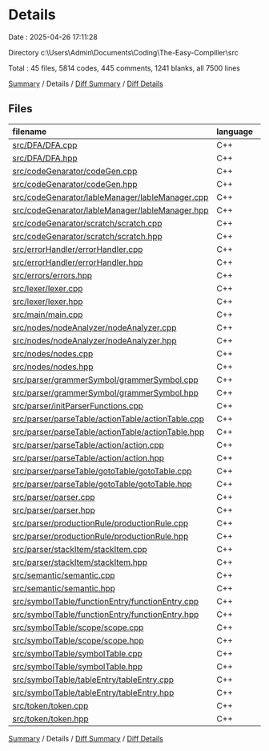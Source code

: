# Details

Date : 2025-04-26 17:11:28

Directory c:\\Users\\Admin\\Documents\\Coding\\The-Easy-Compiller\\src

Total : 45 files,  5814 codes, 445 comments, 1241 blanks, all 7500 lines

[Summary](results.md) / Details / [Diff Summary](diff.md) / [Diff Details](diff-details.md)

## Files
| filename | language | code | comment | blank | total |
| :--- | :--- | ---: | ---: | ---: | ---: |
| [src/DFA/DFA.cpp](/src/DFA/DFA.cpp) | C++ | 265 | 40 | 63 | 368 |
| [src/DFA/DFA.hpp](/src/DFA/DFA.hpp) | C++ | 41 | 0 | 8 | 49 |
| [src/codeGenarator/codeGen.cpp](/src/codeGenarator/codeGen.cpp) | C++ | 769 | 10 | 167 | 946 |
| [src/codeGenarator/codeGen.hpp](/src/codeGenarator/codeGen.hpp) | C++ | 83 | 0 | 25 | 108 |
| [src/codeGenarator/lableManager/lableManager.cpp](/src/codeGenarator/lableManager/lableManager.cpp) | C++ | 25 | 0 | 8 | 33 |
| [src/codeGenarator/lableManager/lableManager.hpp](/src/codeGenarator/lableManager/lableManager.hpp) | C++ | 18 | 0 | 5 | 23 |
| [src/codeGenarator/scratch/scratch.cpp](/src/codeGenarator/scratch/scratch.cpp) | C++ | 94 | 7 | 19 | 120 |
| [src/codeGenarator/scratch/scratch.hpp](/src/codeGenarator/scratch/scratch.hpp) | C++ | 27 | 0 | 6 | 33 |
| [src/errorHandler/errorHandler.cpp](/src/errorHandler/errorHandler.cpp) | C++ | 16 | 0 | 3 | 19 |
| [src/errorHandler/errorHandler.hpp](/src/errorHandler/errorHandler.hpp) | C++ | 17 | 0 | 9 | 26 |
| [src/errors/errors.hpp](/src/errors/errors.hpp) | C++ | 62 | 0 | 21 | 83 |
| [src/lexer/lexer.cpp](/src/lexer/lexer.cpp) | C++ | 149 | 10 | 31 | 190 |
| [src/lexer/lexer.hpp](/src/lexer/lexer.hpp) | C++ | 36 | 0 | 10 | 46 |
| [src/main/main.cpp](/src/main/main.cpp) | C++ | 61 | 0 | 16 | 77 |
| [src/nodes/nodeAnalyzer/nodeAnalyzer.cpp](/src/nodes/nodeAnalyzer/nodeAnalyzer.cpp) | C++ | 164 | 0 | 40 | 204 |
| [src/nodes/nodeAnalyzer/nodeAnalyzer.hpp](/src/nodes/nodeAnalyzer/nodeAnalyzer.hpp) | C++ | 14 | 0 | 3 | 17 |
| [src/nodes/nodes.cpp](/src/nodes/nodes.cpp) | C++ | 85 | 2 | 26 | 113 |
| [src/nodes/nodes.hpp](/src/nodes/nodes.hpp) | C++ | 66 | 0 | 18 | 84 |
| [src/parser/grammerSymbol/grammerSymbol.cpp](/src/parser/grammerSymbol/grammerSymbol.cpp) | C++ | 51 | 0 | 5 | 56 |
| [src/parser/grammerSymbol/grammerSymbol.hpp](/src/parser/grammerSymbol/grammerSymbol.hpp) | C++ | 52 | 0 | 7 | 59 |
| [src/parser/initParserFunctions.cpp](/src/parser/initParserFunctions.cpp) | C++ | 1,652 | 302 | 304 | 2,258 |
| [src/parser/parseTable/actionTable/actionTable.cpp](/src/parser/parseTable/actionTable/actionTable.cpp) | C++ | 74 | 0 | 15 | 89 |
| [src/parser/parseTable/actionTable/actionTable.hpp](/src/parser/parseTable/actionTable/actionTable.hpp) | C++ | 19 | 0 | 5 | 24 |
| [src/parser/parseTable/action/action.cpp](/src/parser/parseTable/action/action.cpp) | C++ | 24 | 0 | 2 | 26 |
| [src/parser/parseTable/action/action.hpp](/src/parser/parseTable/action/action.hpp) | C++ | 19 | 0 | 4 | 23 |
| [src/parser/parseTable/gotoTable/gotoTable.cpp](/src/parser/parseTable/gotoTable/gotoTable.cpp) | C++ | 47 | 2 | 7 | 56 |
| [src/parser/parseTable/gotoTable/gotoTable.hpp](/src/parser/parseTable/gotoTable/gotoTable.hpp) | C++ | 18 | 0 | 6 | 24 |
| [src/parser/parser.cpp](/src/parser/parser.cpp) | C++ | 273 | 13 | 73 | 359 |
| [src/parser/parser.hpp](/src/parser/parser.hpp) | C++ | 62 | 7 | 20 | 89 |
| [src/parser/productionRule/productionRule.cpp](/src/parser/productionRule/productionRule.cpp) | C++ | 101 | 0 | 26 | 127 |
| [src/parser/productionRule/productionRule.hpp](/src/parser/productionRule/productionRule.hpp) | C++ | 30 | 2 | 6 | 38 |
| [src/parser/stackItem/stackItem.cpp](/src/parser/stackItem/stackItem.cpp) | C++ | 16 | 0 | 3 | 19 |
| [src/parser/stackItem/stackItem.hpp](/src/parser/stackItem/stackItem.hpp) | C++ | 13 | 0 | 4 | 17 |
| [src/semantic/semantic.cpp](/src/semantic/semantic.cpp) | C++ | 842 | 35 | 162 | 1,039 |
| [src/semantic/semantic.hpp](/src/semantic/semantic.hpp) | C++ | 64 | 3 | 13 | 80 |
| [src/symbolTable/functionEntry/functionEntry.cpp](/src/symbolTable/functionEntry/functionEntry.cpp) | C++ | 19 | 0 | 3 | 22 |
| [src/symbolTable/functionEntry/functionEntry.hpp](/src/symbolTable/functionEntry/functionEntry.hpp) | C++ | 24 | 0 | 8 | 32 |
| [src/symbolTable/scope/scope.cpp](/src/symbolTable/scope/scope.cpp) | C++ | 0 | 0 | 1 | 1 |
| [src/symbolTable/scope/scope.hpp](/src/symbolTable/scope/scope.hpp) | C++ | 72 | 4 | 18 | 94 |
| [src/symbolTable/symbolTable.cpp](/src/symbolTable/symbolTable.cpp) | C++ | 118 | 8 | 32 | 158 |
| [src/symbolTable/symbolTable.hpp](/src/symbolTable/symbolTable.hpp) | C++ | 42 | 0 | 9 | 51 |
| [src/symbolTable/tableEntry/tableEntry.cpp](/src/symbolTable/tableEntry/tableEntry.cpp) | C++ | 49 | 0 | 7 | 56 |
| [src/symbolTable/tableEntry/tableEntry.hpp](/src/symbolTable/tableEntry/tableEntry.hpp) | C++ | 31 | 0 | 7 | 38 |
| [src/token/token.cpp](/src/token/token.cpp) | C++ | 37 | 0 | 9 | 46 |
| [src/token/token.hpp](/src/token/token.hpp) | C++ | 73 | 0 | 7 | 80 |

[Summary](results.md) / Details / [Diff Summary](diff.md) / [Diff Details](diff-details.md)